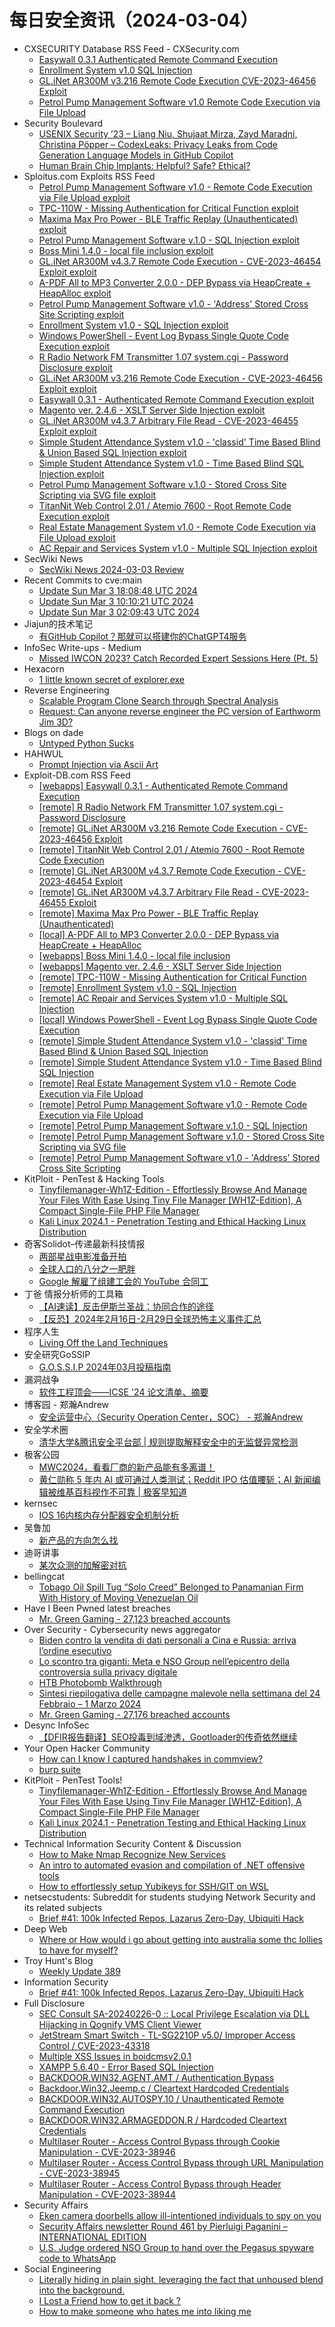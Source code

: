 # 每日安全资讯（2024-03-04）

- CXSECURITY Database RSS Feed - CXSecurity.com
  - [Easywall 0.3.1 Authenticated Remote Command Execution](https://cxsecurity.com/issue/WLB-2024030007)
  - [Enrollment System v1.0 SQL Injection](https://cxsecurity.com/issue/WLB-2024030006)
  - [GL.iNet AR300M v3.216 Remote Code Execution CVE-2023-46456 Exploit](https://cxsecurity.com/issue/WLB-2024030005)
  - [Petrol Pump Management Software v1.0 Remote Code Execution via File Upload](https://cxsecurity.com/issue/WLB-2024030004)
- Security Boulevard
  - [USENIX Security ’23 – Liang Niu, Shujaat Mirza, Zayd Maradni, Christina Pöpper – CodexLeaks: Privacy Leaks from Code Generation Language Models in GitHub Copilot](https://securityboulevard.com/2024/03/usenix-security-23-liang-niu-shujaat-mirza-zayd-maradni-christina-popper-codexleaks-privacy-leaks-from-code-generation-language-models-in-github-copilot/)
  - [Human Brain Chip Implants: Helpful? Safe? Ethical?](https://securityboulevard.com/2024/03/human-brain-chip-implants-helpful-safe-ethical/)
- Sploitus.com Exploits RSS Feed
  - [Petrol Pump Management Software v1.0 - Remote Code Execution via File Upload exploit](https://sploitus.com/exploit?id=EDB-ID:51839&utm_source=rss&utm_medium=rss)
  - [TPC-110W - Missing Authentication for Critical Function exploit](https://sploitus.com/exploit?id=EDB-ID:51846&utm_source=rss&utm_medium=rss)
  - [Maxima Max Pro Power - BLE Traffic Replay (Unauthenticated) exploit](https://sploitus.com/exploit?id=EDB-ID:51850&utm_source=rss&utm_medium=rss)
  - [Petrol Pump Management Software v.1.0 - SQL Injection exploit](https://sploitus.com/exploit?id=EDB-ID:51838&utm_source=rss&utm_medium=rss)
  - [Boss Mini 1.4.0 - local file inclusion exploit](https://sploitus.com/exploit?id=EDB-ID:51848&utm_source=rss&utm_medium=rss)
  - [GL.iNet AR300M v4.3.7 Remote Code Execution - CVE-2023-46454 Exploit exploit](https://sploitus.com/exploit?id=EDB-ID:51852&utm_source=rss&utm_medium=rss)
  - [A-PDF All to MP3 Converter 2.0.0 - DEP Bypass via HeapCreate + HeapAlloc exploit](https://sploitus.com/exploit?id=EDB-ID:51849&utm_source=rss&utm_medium=rss)
  - [Petrol Pump Management Software v1.0 - &#039;Address&#039; Stored Cross Site Scripting exploit](https://sploitus.com/exploit?id=EDB-ID:51836&utm_source=rss&utm_medium=rss)
  - [Enrollment System v1.0 - SQL Injection exploit](https://sploitus.com/exploit?id=EDB-ID:51845&utm_source=rss&utm_medium=rss)
  - [Windows PowerShell - Event Log Bypass Single Quote Code Execution exploit](https://sploitus.com/exploit?id=EDB-ID:51843&utm_source=rss&utm_medium=rss)
  - [R Radio Network FM Transmitter 1.07 system.cgi - Password Disclosure exploit](https://sploitus.com/exploit?id=EDB-ID:51855&utm_source=rss&utm_medium=rss)
  - [GL.iNet AR300M v3.216 Remote Code Execution - CVE-2023-46456 Exploit exploit](https://sploitus.com/exploit?id=EDB-ID:51854&utm_source=rss&utm_medium=rss)
  - [Easywall 0.3.1 - Authenticated Remote Command Execution exploit](https://sploitus.com/exploit?id=EDB-ID:51856&utm_source=rss&utm_medium=rss)
  - [Magento ver. 2.4.6 - XSLT Server Side Injection exploit](https://sploitus.com/exploit?id=EDB-ID:51847&utm_source=rss&utm_medium=rss)
  - [GL.iNet AR300M v4.3.7 Arbitrary File Read - CVE-2023-46455 Exploit exploit](https://sploitus.com/exploit?id=EDB-ID:51851&utm_source=rss&utm_medium=rss)
  - [Simple Student Attendance System v1.0 -  &#039;classid&#039; Time Based Blind &amp; Union Based SQL Injection exploit](https://sploitus.com/exploit?id=EDB-ID:51842&utm_source=rss&utm_medium=rss)
  - [Simple Student Attendance System v1.0 - Time Based Blind SQL Injection exploit](https://sploitus.com/exploit?id=EDB-ID:51841&utm_source=rss&utm_medium=rss)
  - [Petrol Pump Management Software v.1.0 - Stored Cross Site Scripting via SVG file exploit](https://sploitus.com/exploit?id=EDB-ID:51837&utm_source=rss&utm_medium=rss)
  - [TitanNit Web Control 2.01 / Atemio 7600 - Root Remote Code Execution exploit](https://sploitus.com/exploit?id=EDB-ID:51853&utm_source=rss&utm_medium=rss)
  - [Real Estate Management System v1.0 - Remote Code Execution via File Upload exploit](https://sploitus.com/exploit?id=EDB-ID:51840&utm_source=rss&utm_medium=rss)
  - [AC Repair and Services System v1.0 - Multiple SQL Injection exploit](https://sploitus.com/exploit?id=EDB-ID:51844&utm_source=rss&utm_medium=rss)
- SecWiki News
  - [SecWiki News 2024-03-03 Review](http://www.sec-wiki.com/?2024-03-03)
- Recent Commits to cve:main
  - [Update Sun Mar  3 18:08:48 UTC 2024](https://github.com/trickest/cve/commit/fc54709680d215b2305fa384cea79e5f0e473126)
  - [Update Sun Mar  3 10:10:21 UTC 2024](https://github.com/trickest/cve/commit/7827537aa7c90ef0e8113d665b378958085b11b9)
  - [Update Sun Mar  3 02:09:43 UTC 2024](https://github.com/trickest/cve/commit/2a97e49720c39eabca8f7e5b5eb82fc46b8696bc)
- Jiajun的技术笔记
  - [有GitHub Copilot？那就可以搭建你的ChatGPT4服务](https://jiajunhuang.com/articles/2024_03_03-copilot_as_gpt4.md.html)
- InfoSec Write-ups - Medium
  - [Missed IWCON 2023? Catch Recorded Expert Sessions Here (Pt. 5)](https://infosecwriteups.com/missed-iwcon-2023-catch-recorded-expert-sessions-here-pt-5-927ce9dab342?source=rss----7b722bfd1b8d---4)
- Hexacorn
  - [1 little known secret of explorer.exe](https://www.hexacorn.com/blog/2024/03/03/1-little-known-secret-of-explorer-exe/)
- Reverse Engineering
  - [Scalable Program Clone Search through Spectral Analysis](https://www.reddit.com/r/ReverseEngineering/comments/1b5907q/scalable_program_clone_search_through_spectral/)
  - [Request: Can anyone reverse engineer the PC version of Earthworm Jim 3D?](https://www.reddit.com/r/ReverseEngineering/comments/1b5v4nz/request_can_anyone_reverse_engineer_the_pc/)
- Blogs on dade
  - [Untyped Python Sucks](https://0xda.de/blog/2024/03/untyped-python-sucks/)
- HAHWUL
  - [Prompt Injection via Ascii Art](https://www.hahwul.com/2024/03/03/prompt-injeciton-via-ascii-art/)
- Exploit-DB.com RSS Feed
  - [[webapps] Easywall 0.3.1 - Authenticated Remote Command Execution](https://www.exploit-db.com/exploits/51856)
  - [[remote] R Radio Network FM Transmitter 1.07 system.cgi - Password Disclosure](https://www.exploit-db.com/exploits/51855)
  - [[remote] GL.iNet AR300M v3.216 Remote Code Execution - CVE-2023-46456 Exploit](https://www.exploit-db.com/exploits/51854)
  - [[remote] TitanNit Web Control 2.01 / Atemio 7600 - Root Remote Code Execution](https://www.exploit-db.com/exploits/51853)
  - [[remote] GL.iNet AR300M v4.3.7 Remote Code Execution - CVE-2023-46454 Exploit](https://www.exploit-db.com/exploits/51852)
  - [[remote] GL.iNet AR300M v4.3.7 Arbitrary File Read - CVE-2023-46455 Exploit](https://www.exploit-db.com/exploits/51851)
  - [[remote] Maxima Max Pro Power - BLE Traffic Replay (Unauthenticated)](https://www.exploit-db.com/exploits/51850)
  - [[local] A-PDF All to MP3 Converter 2.0.0 - DEP Bypass via HeapCreate + HeapAlloc](https://www.exploit-db.com/exploits/51849)
  - [[webapps] Boss Mini 1.4.0 - local file inclusion](https://www.exploit-db.com/exploits/51848)
  - [[webapps] Magento ver. 2.4.6 - XSLT Server Side Injection](https://www.exploit-db.com/exploits/51847)
  - [[remote] TPC-110W - Missing Authentication for Critical Function](https://www.exploit-db.com/exploits/51846)
  - [[remote] Enrollment System v1.0 - SQL Injection](https://www.exploit-db.com/exploits/51845)
  - [[remote] AC Repair and Services System v1.0 - Multiple SQL Injection](https://www.exploit-db.com/exploits/51844)
  - [[local] Windows PowerShell - Event Log Bypass Single Quote Code Execution](https://www.exploit-db.com/exploits/51843)
  - [[remote] Simple Student Attendance System v1.0 -  'classid' Time Based Blind & Union Based SQL Injection](https://www.exploit-db.com/exploits/51842)
  - [[remote] Simple Student Attendance System v1.0 - Time Based Blind SQL Injection](https://www.exploit-db.com/exploits/51841)
  - [[remote] Real Estate Management System v1.0 - Remote Code Execution via File Upload](https://www.exploit-db.com/exploits/51840)
  - [[remote] Petrol Pump Management Software v1.0 - Remote Code Execution via File Upload](https://www.exploit-db.com/exploits/51839)
  - [[remote] Petrol Pump Management Software v.1.0 - SQL Injection](https://www.exploit-db.com/exploits/51838)
  - [[remote] Petrol Pump Management Software v.1.0 - Stored Cross Site Scripting via SVG file](https://www.exploit-db.com/exploits/51837)
  - [[remote] Petrol Pump Management Software v1.0 - 'Address' Stored Cross Site Scripting](https://www.exploit-db.com/exploits/51836)
- KitPloit - PenTest &amp; Hacking Tools
  - [Tinyfilemanager-Wh1Z-Edition - Effortlessly Browse And Manage Your Files With Ease Using Tiny File Manager [WH1Z-Edition], A Compact Single-File PHP File Manager](http://www.kitploit.com/2024/03/tinyfilemanager-wh1z-edition.html)
  - [Kali Linux 2024.1 - Penetration Testing and Ethical Hacking Linux Distribution](http://www.kitploit.com/2024/03/kali-linux-20241-penetration-testing.html)
- 奇客Solidot–传递最新科技情报
  - [两部星战电影准备开拍](https://www.solidot.org/story?sid=77499)
  - [全球人口的八分之一肥胖](https://www.solidot.org/story?sid=77498)
  - [Google 解雇了组建工会的 YouTube 合同工](https://www.solidot.org/story?sid=77497)
- 丁爸 情报分析师的工具箱
  - [【AI速读】反击伊斯兰圣战：协同合作的途径](https://mp.weixin.qq.com/s?__biz=MzI2MTE0NTE3Mw==&mid=2651142458&idx=1&sn=ca890f01d054297aa46a0313166aeb54&chksm=f1af4e00c6d8c716594b43468b18cd8cb5dac8cda15127a1f08e16f3c020206ce6f4bde33795&scene=58&subscene=0#rd)
  - [【反恐】2024年2月16日-2月29日全球恐怖主义事件汇总](https://mp.weixin.qq.com/s?__biz=MzI2MTE0NTE3Mw==&mid=2651142458&idx=2&sn=c079760c80a5be54a0b144f38ba5a994&chksm=f1af4e00c6d8c716310ecfe2e238b0ab9069d7ce64783cf088529f8fca1661b4f2629b774647&scene=58&subscene=0#rd)
- 程序人生
  - [Living Off the Land Techniques](http://programlife.net/2024/03/03/living-off-the-land-techniques/)
- 安全研究GoSSIP
  - [G.O.S.S.I.P 2024年03月投稿指南](https://mp.weixin.qq.com/s?__biz=Mzg5ODUxMzg0Ng==&mid=2247497419&idx=1&sn=d7063eb9e9a16f14978565fbd3e80eee&chksm=c063d812f7145104de129d30e9ea1997a26c679fd4c108b1e465340edd6b1e4c68d3afa3b964&scene=58&subscene=0#rd)
- 漏洞战争
  - [软件工程顶会——ICSE '24 论文清单、摘要](https://mp.weixin.qq.com/s?__biz=MzU0MzgzNTU0Mw==&mid=2247485199&idx=1&sn=fc385e7e6a50cc6531aacc9f005021f2&chksm=fb0413f7cc739ae1b8b08d5ae7623fb549115243b30364d7b5e14a50b3e23a78227eaaec90fd&scene=58&subscene=0#rd)
- 博客园 - 郑瀚Andrew
  - [安全运营中心（Security Operation Center，SOC） - 郑瀚Andrew](https://www.cnblogs.com/LittleHann/p/18050812)
- 安全学术圈
  - [清华大学&腾讯安全平台部 | 规则提取解释安全中的无监督异常检测](https://mp.weixin.qq.com/s?__biz=MzU5MTM5MTQ2MA==&mid=2247490358&idx=1&sn=6bb81b5d3ffded0cfc783a35c3471f69&chksm=fe2ee4bdc9596dabb447fba7556906089b1fd9317ae5ce4cf7525b45887691f1745cdbf71936&scene=58&subscene=0#rd)
- 极客公园
  - [MWC2024，看看厂商的新产品能有多离谱！](https://mp.weixin.qq.com/s?__biz=MTMwNDMwODQ0MQ==&mid=2653035128&idx=1&sn=c83985ba7c316b98da5e14db6c1348b3&chksm=7e5767ce4920eed85c34a288412b405da0d4a4f55125245e613120c106f075bd4ed8969a18d9&scene=58&subscene=0#rd)
  - [黄仁勋称 5 年内 AI 或可通过人类测试；Reddit IPO 估值腰斩；AI 新闻编辑被维基百科视作不可靠 | 极客早知道](https://mp.weixin.qq.com/s?__biz=MTMwNDMwODQ0MQ==&mid=2653034793&idx=1&sn=377e4c7721d524f18fb7a45f0e987439&chksm=7e57649f4920ed893af87126f6a21fac1788709cde78d9acb6982c395aa608edfd91687c6cf2&scene=58&subscene=0#rd)
- kernsec
  - [IOS 16内核内存分配器安全机制分析](https://mp.weixin.qq.com/s?__biz=Mzg4NjU1NDU4MA==&mid=2247483807&idx=1&sn=4480e52a6896a9b5dc37462506563bdd&chksm=cf96ab24f8e122326e116c3904c4e276e2599966bdfa23ff7d9baf82b78442335350c11d5b55&scene=58&subscene=0#rd)
- 吴鲁加
  - [新产品的方向怎么找](https://mp.weixin.qq.com/s?__biz=Mzg5NDY4ODM1MA==&mid=2247484646&idx=1&sn=132a588108f650500e12c6de0def3a76&chksm=c01a89d7f76d00c168028878fc17b2b77bddd3a0852fd61a924e266d9ad2b2f6920fbdf03373&scene=58&subscene=0#rd)
- 迪哥讲事
  - [某次众测的加解密对抗](https://mp.weixin.qq.com/s?__biz=MzIzMTIzNTM0MA==&mid=2247493746&idx=1&sn=f033d4cc3f28cfb7449fa41ee8704286&chksm=e8a5e211dfd26b07d92e8224e768b4b5d526aa21d85dfac7db04b5521f4edf7851a5dddbb891&scene=58&subscene=0#rd)
- bellingcat
  - [Tobago Oil Spill Tug “Solo Creed” Belonged to Panamanian Firm With History of Moving Venezuelan Oil](https://www.bellingcat.com/news/2024/03/03/tobago-oil-spill-tug-solo-creed-belonged-to-panamanian-firm/)
- Have I Been Pwned latest breaches
  - [Mr. Green Gaming - 27,123 breached accounts](https://haveibeenpwned.com/PwnedWebsites#MrGreenGaming)
- Over Security - Cybersecurity news aggregator
  - [Biden contro la vendita di dati personali a Cina e Russia: arriva l’ordine esecutivo](https://www.insicurezzadigitale.com/biden-contro-la-vendita-di-dati-personali-a-cina-e-russia-arriva-lordine-esecutivo/)
  - [Lo scontro tra giganti: Meta e NSO Group nell’epicentro della controversia sulla privacy digitale](https://www.insicurezzadigitale.com/lo-scontro-tra-giganti-meta-e-nso-group-nellepicentro-della-controversia-sulla-privacy-digitale/)
  - [HTB Photobomb Walkthrough](https://www.secjuice.com/htb-photobomb-walkthrough/)
  - [Sintesi riepilogativa delle campagne malevole nella settimana del 24 Febbraio – 1 Marzo 2024](https://cert-agid.gov.it/news/sintesi-riepilogativa-delle-campagne-malevole-nella-settimana-del-24-febbraio-1-marzo-2024/)
  - [Mr. Green Gaming - 27,176 breached accounts](https://haveibeenpwned.com/PwnedWebsites#MrGreenGaming)
- Desync InfoSec
  - [【DFIR报告翻译】SEO投毒到域渗透，Gootloader的传奇依然继续](https://mp.weixin.qq.com/s?__biz=MzkzMDE3ODc1Mw==&mid=2247487483&idx=1&sn=c46edb281677b6018c17a5b702fe8954&chksm=c27f7c55f508f54309cb2b3bed7aea527a45ed83ddcb352bb0107b650f6ec83a5d013b5e9691&scene=58&subscene=0#rd)
- Your Open Hacker Community
  - [How can I know I captured handshakes in commview?](https://www.reddit.com/r/HowToHack/comments/1b5uj6m/how_can_i_know_i_captured_handshakes_in_commview/)
  - [burp suite](https://www.reddit.com/r/HowToHack/comments/1b547pb/burp_suite/)
- KitPloit - PenTest Tools!
  - [Tinyfilemanager-Wh1Z-Edition - Effortlessly Browse And Manage Your Files With Ease Using Tiny File Manager [WH1Z-Edition], A Compact Single-File PHP File Manager](http://www.kitploit.com/2024/03/tinyfilemanager-wh1z-edition.html)
  - [Kali Linux 2024.1 - Penetration Testing and Ethical Hacking Linux Distribution](http://www.kitploit.com/2024/03/kali-linux-20241-penetration-testing.html)
- Technical Information Security Content & Discussion
  - [How to Make Nmap Recognize New Services](https://www.reddit.com/r/netsec/comments/1b5pfib/how_to_make_nmap_recognize_new_services/)
  - [An intro to automated evasion and compilation of .NET offensive tools](https://www.reddit.com/r/netsec/comments/1b5ccbx/an_intro_to_automated_evasion_and_compilation_of/)
  - [How to effortlessly setup Yubikeys for SSH/GIT on WSL](https://www.reddit.com/r/netsec/comments/1b5baih/how_to_effortlessly_setup_yubikeys_for_sshgit_on/)
- netsecstudents: Subreddit for students studying Network Security and its related subjects
  - [Brief #41: 100k Infected Repos, Lazarus Zero-Day, Ubiquiti Hack](https://www.reddit.com/r/netsecstudents/comments/1b5owtj/brief_41_100k_infected_repos_lazarus_zeroday/)
- Deep Web
  - [Where or How would i go about getting into australia some thc lollies to have for myself?](https://www.reddit.com/r/deepweb/comments/1b5oz9x/where_or_how_would_i_go_about_getting_into/)
- Troy Hunt's Blog
  - [Weekly Update 389](https://www.troyhunt.com/weekly-update-389/)
- Information Security
  - [Brief #41: 100k Infected Repos, Lazarus Zero-Day, Ubiquiti Hack](https://www.reddit.com/r/Information_Security/comments/1b5oxto/brief_41_100k_infected_repos_lazarus_zeroday/)
- Full Disclosure
  - [SEC Consult SA-20240226-0 :: Local Privilege Escalation via DLL Hijacking in Qognify VMS Client Viewer](https://seclists.org/fulldisclosure/2024/Mar/10)
  - [JetStream Smart Switch - TL-SG2210P v5.0/ Improper Access	Control / CVE-2023-43318](https://seclists.org/fulldisclosure/2024/Mar/9)
  - [Multiple XSS Issues in boidcmsv2.0.1](https://seclists.org/fulldisclosure/2024/Mar/8)
  - [XAMPP 5.6.40 - Error Based SQL Injection](https://seclists.org/fulldisclosure/2024/Mar/7)
  - [BACKDOOR.WIN32.AGENT.AMT / Authentication Bypass](https://seclists.org/fulldisclosure/2024/Mar/6)
  - [Backdoor.Win32.Jeemp.c / Cleartext Hardcoded Credentials](https://seclists.org/fulldisclosure/2024/Mar/5)
  - [BACKDOOR.WIN32.AUTOSPY.10 / Unauthenticated Remote Command	Execution](https://seclists.org/fulldisclosure/2024/Mar/4)
  - [BACKDOOR.WIN32.ARMAGEDDON.R / Hardcoded Cleartext Credentials](https://seclists.org/fulldisclosure/2024/Mar/3)
  - [Multilaser Router - Access Control Bypass through Cookie Manipulation - CVE-2023-38946](https://seclists.org/fulldisclosure/2024/Mar/2)
  - [Multilaser Router - Access Control Bypass through URL	Manipulation - CVE-2023-38945](https://seclists.org/fulldisclosure/2024/Mar/1)
  - [Multilaser Router - Access Control Bypass through Header Manipulation - CVE-2023-38944](https://seclists.org/fulldisclosure/2024/Mar/0)
- Security Affairs
  - [Eken camera doorbells allow ill-intentioned individuals to spy on you](https://securityaffairs.com/159883/hacking/eken-camera-doorbells-flaws.html)
  - [Security Affairs newsletter Round 461 by Pierluigi Paganini – INTERNATIONAL EDITION](https://securityaffairs.com/159874/breaking-news/security-affairs-newsletter-round-461-by-pierluigi-paganini-international-edition.html)
  - [U.S. Judge ordered NSO Group to hand over the Pegasus spyware code to WhatsApp](https://securityaffairs.com/159847/security/nso-group-vs-meta-pegasus-hand-over.html)
- Social Engineering
  - [Literally hiding in plain sight, leveraging the fact that unhoused blend into the background.](https://www.reddit.com/r/SocialEngineering/comments/1b5i6ag/literally_hiding_in_plain_sight_leveraging_the/)
  - [I Lost a Friend how to get it back ?](https://www.reddit.com/r/SocialEngineering/comments/1b5flkl/i_lost_a_friend_how_to_get_it_back/)
  - [How to make someone who hates me into liking me](https://www.reddit.com/r/SocialEngineering/comments/1b5903d/how_to_make_someone_who_hates_me_into_liking_me/)
